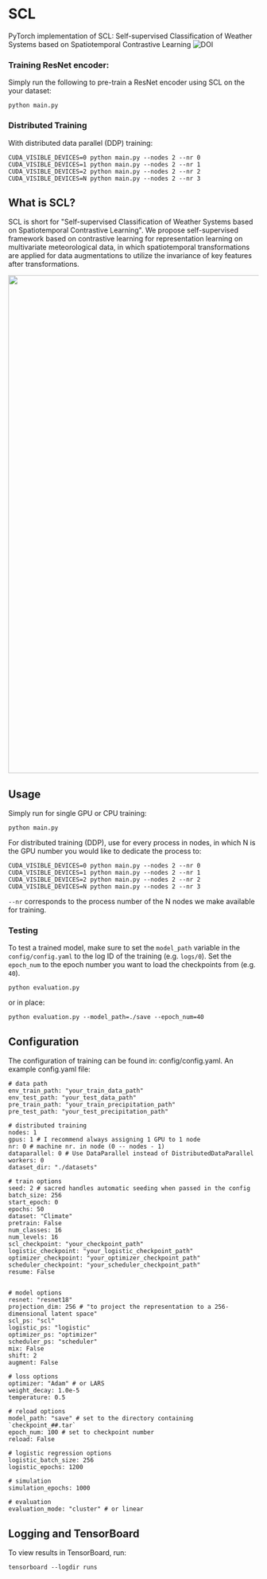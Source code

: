 # SCL
PyTorch implementation of SCL: Self-supervised Classification of Weather Systems based on Spatiotemporal Contrastive Learning
![DOI](https://zenodo.org/badge/480604564.svg)
### Training ResNet encoder:
Simply run the following to pre-train a ResNet encoder using SCL on the your dataset:
```
python main.py 
```

### Distributed Training
With distributed data parallel (DDP) training:
```
CUDA_VISIBLE_DEVICES=0 python main.py --nodes 2 --nr 0
CUDA_VISIBLE_DEVICES=1 python main.py --nodes 2 --nr 1
CUDA_VISIBLE_DEVICES=2 python main.py --nodes 2 --nr 2
CUDA_VISIBLE_DEVICES=N python main.py --nodes 2 --nr 3
```

## What is SCL?
SCL is short for "Self-supervised Classification of Weather Systems based on Spatiotemporal Contrastive Learning". We propose self-supervised framework based on contrastive learning for representation learning on multivariate meteorological data, in which spatiotemporal transformations are applied for data augmentations to utilize the invariance of key features after transformations.

<p align="center">
  <img src="./pic/framework.png" width="1000"/>
</p>


## Usage
Simply run for single GPU or CPU training:
```
python main.py
```

For distributed training (DDP), use for every process in nodes, in which N is the GPU number you would like to dedicate the process to:
```
CUDA_VISIBLE_DEVICES=0 python main.py --nodes 2 --nr 0
CUDA_VISIBLE_DEVICES=1 python main.py --nodes 2 --nr 1
CUDA_VISIBLE_DEVICES=2 python main.py --nodes 2 --nr 2
CUDA_VISIBLE_DEVICES=N python main.py --nodes 2 --nr 3
```

`--nr` corresponds to the process number of the N nodes we make available for training.

### Testing
To test a trained model, make sure to set the `model_path` variable in the `config/config.yaml` to the log ID of the training (e.g. `logs/0`).
Set the `epoch_num` to the epoch number you want to load the checkpoints from (e.g. `40`).

```
python evaluation.py
```

or in place:
```
python evaluation.py --model_path=./save --epoch_num=40
```


## Configuration
The configuration of training can be found in: config/config.yaml. An example config.yaml file:
```
# data path
env_train_path: "your_train_data_path"
env_test_path: "your_test_data_path"
pre_train_path: "your_train_precipitation_path"
pre_test_path: "your_test_precipitation_path"

# distributed training
nodes: 1
gpus: 1 # I recommend always assigning 1 GPU to 1 node
nr: 0 # machine nr. in node (0 -- nodes - 1)
dataparallel: 0 # Use DataParallel instead of DistributedDataParallel
workers: 0
dataset_dir: "./datasets"

# train options
seed: 2 # sacred handles automatic seeding when passed in the config
batch_size: 256
start_epoch: 0
epochs: 50
dataset: "Climate"
pretrain: False
num_classes: 16
num_levels: 16
scl_checkpoint: "your_checkpoint_path"
logistic_checkpoint: "your_logistic_checkpoint_path"
optimizer_checkpoint: "your_optimizer_checkpoint_path"
scheduler_checkpoint: "your_scheduler_checkpoint_path"
resume: False


# model options
resnet: "resnet18"
projection_dim: 256 # "to project the representation to a 256-dimensional latent space"
scl_ps: "scl"
logistic_ps: "logistic"
optimizer_ps: "optimizer"
scheduler_ps: "scheduler"
mix: False
shift: 2
augment: False 

# loss options
optimizer: "Adam" # or LARS 
weight_decay: 1.0e-5 
temperature: 0.5

# reload options
model_path: "save" # set to the directory containing `checkpoint_##.tar`
epoch_num: 100 # set to checkpoint number
reload: False

# logistic regression options
logistic_batch_size: 256
logistic_epochs: 1200

# simulation
simulation_epochs: 1000

# evaluation
evaluation_mode: "cluster" # or linear
```

## Logging and TensorBoard
To view results in TensorBoard, run:
```
tensorboard --logdir runs
```
